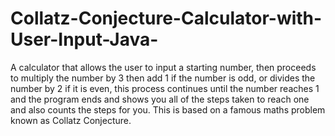 # Collatz-Conjecture-Calculator-with-User-Input-Java-
A calculator that allows the user to input a starting number, then proceeds to multiply the number by 3 then add 1 if the number is odd, or divides the number by 2 if it is even, this process continues until the number reaches 1 and the program ends and shows you all of the steps taken to reach one and also counts the steps for you. This is based on a famous maths problem known as Collatz Conjecture.
